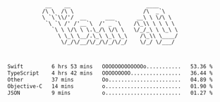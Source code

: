 <div align="center">
<pre><code>
 __    __                        ____      
/\ \  /\ \                      /\  _`\    
\ `\`\\/'/  __      ___       __\ \ \/\ \  
 `\ `\ /' /'__`\  /' _ `\    /\_\\ \ \ \ \ 
   `\ \ \/\ \ \.\_/\ \/\ \   \/_/_\ \ \_\ \
     \ \_\ \__/.\_\ \_\ \_\    /\_\\ \____/
      \/_/\/__/\/_/\/_/\/_/    \/_/ \/___/ 
                                           

</code></pre>

<!--START_SECTION:waka-->

```txt
Swift         6 hrs 53 mins   OOOOOOOOOOOOOo...........   53.36 %
TypeScript    4 hrs 42 mins   OOOOOOOOO................   36.44 %
Other         37 mins         Oo.......................   04.89 %
Objective-C   14 mins         o........................   01.90 %
JSON          9 mins          o........................   01.27 %
```

<!--END_SECTION:waka-->
